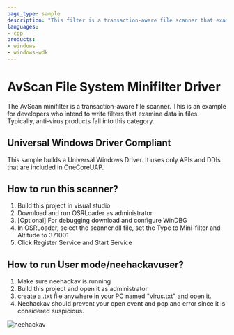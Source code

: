 ```yaml
---
page_type: sample
description: "This filter is a transaction-aware file scanner that examines data in files."
languages:
- cpp
products:
- windows
- windows-wdk
---
```


# AvScan File System Minifilter Driver

The AvScan minifilter is a transaction-aware file scanner. This is an example for developers who intend to write filters that examine data in files. Typically, anti-virus products fall into this category.

## Universal Windows Driver Compliant

This sample builds a Universal Windows Driver. It uses only APIs and DDIs that are included in OneCoreUAP.

## How to run this scanner?

1. Build this project in visual studio
2. Download and run OSRLoader as administrator
3. [Optional] For debugging download and configure WinDBG
4. In OSRLoader, select the scanner.dll file, set the Type to Mini-filter and Altitude to 371001
5. Click Register Service and Start Service

## How to run User mode/neehackavuser?

1. Make sure neehackav is running
2. Build this project and open it as administrator
3. create a .txt file anywhere in your PC named "virus.txt" and open it.
4. Neehackav should prevent your open event and pop and error since it is considered suspicious.

![neehackav](https://user-images.githubusercontent.com/104021378/185527821-77bf4255-d959-4381-8259-5dcab8625af7.jpg)
